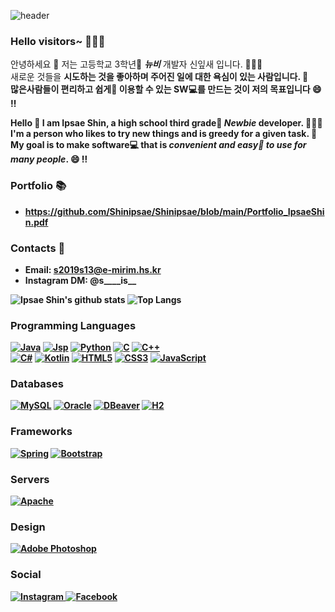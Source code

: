 ![header](https://capsule-render.vercel.app/api?type=waving&color=gradient&height=250&section=header&footer&text=🐣+Ipsae+Shin+🐣&fontSize=60&animation=twinkling)

### Hello visitors~ 👋👋👋

<p>
    안녕하세요 🥰 저는 고등학교 3학년🎒 <em><b>뉴비</b></em> 개발자 신잎새 입니다. 👩🏻‍💻 <br>
    새로운 것들을 <b>시도<b>하는 것을 좋아하며 주어진 일에 대한 욕심이 있는 사람입니다. 🎯 <br>
    <b>많은사람들이 편리하고 쉽게🤳</b> 이용할 수 있는 SW💻를 만드는 것이 저의 목표입니다 😄 ‼️
</p>
 
<p>
      Hello 🥰 I am Ipsae Shin, a high school third grade🎒 <em><b>Newbie</b></em> developer. 👩🏻‍💻 <br>
  I'm a person who likes to <b>try new things</b> and is greedy for a given task. 🎯 <br>
  My goal is to make software💻 that is <em><b>convenient and easy<b/>🤳 to use for many people</em>. 😄 ‼️
</p>
      
### Portfolio 📚
 * https://github.com/Shinipsae/Shinipsae/blob/main/Portfolio_IpsaeShin.pdf

### Contacts 💌
* Email: s2019s13@e-mirim.hs.kr
* Instagram DM: @s____is__

![Ipsae Shin's github stats](https://github-readme-stats.vercel.app/api?username=Shinipsae&show_icons=true&hide_border=true&count_private=true)
![Top Langs](https://github-readme-stats.vercel.app/api/top-langs/?username=Shinipsae&layout=compact&langs_count=81)

### Programming Languages
<a href="" target="_blank"><img alt="Java" src="https://img.shields.io/badge/java-%23ED8B00.svg?&style=flat-square&logo=java&logoColor=white"/></a>
<a href="" target="_blank"><img alt="Jsp" src="https://img.shields.io/badge/jsp-%23ED8B10.svg?&style=flat-square&logo=jsp&logoColor=white"/></a>
<a href="" target="_blank"><img alt="Python" src="https://img.shields.io/badge/python%20-%2314354C.svg?&style=flat-square&logo=python&logoColor=white"/></a>
<a href="" target="_blank"><img alt="C" src="https://img.shields.io/badge/c%20-%2300599C.svg?&style=flat-square&logo=c&logoColor=white"/></a>
<a href="" target="_blank"><img alt="C++" src="https://img.shields.io/badge/c++%20-%2300599C.svg?&style=flat-square&logo=c%2B%2B&ogoColor=white"/></a>
<br>
<a href="" target="_blank"><img alt="C#" src="https://img.shields.io/badge/c%23%20-%23239120.svg?&style=flat-square&logo=c-sharp&logoColor=white"/></a>
<a href="" target="_blank"><img alt="Kotlin" src="https://img.shields.io/badge/kotlin-%230095D5.svg?&style=flat-square&logo=kotlin&logoColor=white"/></a>
<a href="" target="_blank"><img alt="HTML5" src="https://img.shields.io/badge/html5%20-%23E34F26.svg?&style=flat-square&logo=html5&logoColor=white"/></a>
<a href="" target="_blank"><img alt="CSS3" src="https://img.shields.io/badge/css3%20-%231572B6.svg?&style=flat-square&logo=css3&logoColor=white"/></a>
<a href="" target="_blank"><img alt="JavaScript" src="https://img.shields.io/badge/javascript%20-%23323330.svg?&style=flat-square&logo=javascript&logoColor=%23F7DF1E"/></a>

### Databases
<a href="" target="_blank"><img alt="MySQL" src="https://img.shields.io/badge/mysql-%2300f.svg?&style=flat-square&logo=mysql&logoColor=white"/></a>
<a href="" target="_blank"><img alt="Oracle" src ="https://img.shields.io/badge/oracle%20-%23F00000.svg?&style=flat-square&logo=oracle&logoColor=white" /></a>
<a href="" target="_blank"><img alt="DBeaver" src="https://img.shields.io/badge/dbeaver-%23846d5e.svg?&style=flat-square&logo=dbeaver&logoColor=white"/></a>
<a href="" target="_blank"><img alt="H2" src="https://img.shields.io/badge/h2-%20%230011d1.svg?&style=flat-square&logo=h2&logoColor=white"/></a>

### Frameworks
<a href="" target="_blank"><img alt="Spring" src="https://img.shields.io/badge/spring%20-%236DB33F.svg?&style=flat-square&logo=spring&logoColor=white"/></a>
<a href="" target="_blank"><img alt="Bootstrap" src="https://img.shields.io/badge/bootstrap%20-%23563D7C.svg?&style=flat-square&logo=bootstrap&logoColor=white"/></a>

### Servers
<a href="" target="_blank"><img alt="Apache" src="https://img.shields.io/badge/apache%20-%23D42029.svg?&style=flat-square&logo=apache&logoColor=white"/></a>

### Design
<a href="" target="_blank"><img alt="Adobe Photoshop" src="https://img.shields.io/badge/adobe%20photoshop%20-%2331A8FF.svg?&style=for-the-badge&logo=adobe%20photoshop&logoColor=white"/></a>

### Social
<a href="https://www.instagram.com/s____is__/" target="_blank"><img alt="Instagram" src="https://img.shields.io/badge/instagram%20-%23E4405F.svg?&style=flat-square&logo=Instagram&logoColor=white"/> </a>
<a href="https://www.facebook.com/profile.php?id=100009419736751" target="_blank"><img alt="Facebook" src="https://img.shields.io/badge/Facebook%20-%231877F2.svg?&style=flat-square&logo=Facebook&logoColor=white"/></a>


